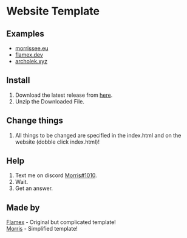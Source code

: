 # Website Template

## Examples
- [morrissee.eu](https://morrissee.eu)
- [flamex.dev](https://flamex.dev)
- [archolek.xyz](https://www.archolek.xyz/)

## Install
1. Download the latest release from [here](https://github.com/MorrisSeemann/Website).
2. Unzip the Downloaded File.

## Change things
1. All things to be changed are specified in the index.html and on the website (dobble click index.html)!

## Help
1. Text me on discord [Morris#1010](https://discord.com/users/821472922140803112).
2. Wait.
3. Get an answer.

## Made by
[Flamex](https://github.com/Flamexdev) - Original but complicated template! <br>
[Morris](https://github.com/Morrisseemann) - Simplified template!